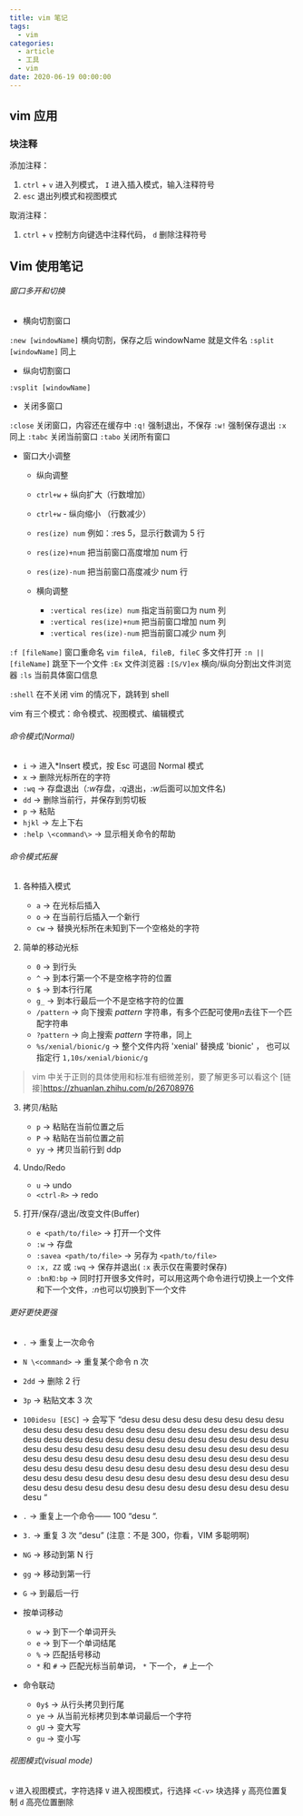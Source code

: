 ```yaml
---
title: vim 笔记
tags:
  - vim
categories:
  - article
  - 工具
  - vim
date: 2020-06-19 00:00:00
---
```


## vim 应用

### 块注释

添加注释：

1. `ctrl` + `v` 进入列模式， `I` 进入插入模式，输入注释符号
2. `esc` 退出列模式和视图模式

取消注释：

1. `ctrl` + `v` 控制方向键选中注释代码， `d` 删除注释符号

## Vim 使用笔记

###### 窗口多开和切换

- 横向切割窗口

`:new [windowName]` 横向切割，保存之后 windowName 就是文件名
`:split [windowName]` 同上

- 纵向切割窗口

`:vsplit [windowName]`

- 关闭多窗口

`:close` 关闭窗口，内容还在缓存中
`:q!` 强制退出，不保存
`:w!` 强制保存退出
`:x` 同上
`:tabc` 关闭当前窗口
`:tabo` 关闭所有窗口

- 窗口大小调整

  - 纵向调整

  - `ctrl+w` + 纵向扩大（行数增加）
  - `ctrl+w` - 纵向缩小 （行数减少）
  - `res(ize) num` 例如：:res 5，显示行数调为 5 行
  - `res(ize)+num` 把当前窗口高度增加 num 行
  - `res(ize)-num` 把当前窗口高度减少 num 行

  - 横向调整

    - `:vertical res(ize) num` 指定当前窗口为 num 列
    - `:vertical res(ize)+num` 把当前窗口增加 num 列
    - `:vertical res(ize)-num` 把当前窗口减少 num 列

`:f [fileName]` 窗口重命名
`vim fileA, fileB, fileC` 多文件打开
`:n ||[fileName]` 跳至下一个文件
`:Ex` 文件浏览器
`:[S/V]ex` 横向/纵向分割出文件浏览器
`:ls` 当前具体窗口信息

`:shell` 在不关闭 vim 的情况下，跳转到 shell

vim 有三个模式：命令模式、视图模式、编辑模式

###### 命令模式(Normal)

- `i` → 进入\*Insert 模式，按 Esc 可退回 Normal 模式
- `x` → 删除光标所在的字符
- `:wq` → 存盘退出（*:w*存盘，*:q*退出，*:w*后面可以加文件名)
- `dd` → 删除当前行，并保存到剪切板
- `p` → 粘贴
- `hjkl` → 左上下右
- `:help \<command\>` → 显示相关命令的帮助

###### 命令模式拓展

1. 各种插入模式

   - `a` → 在光标后插入
   - `o` → 在当前行后插入一个新行
   - `cw` → 替换光标所在未知到下一个空格处的字符

2. 简单的移动光标

   - `0` → 到行头
   - `^` → 到本行第一个不是空格字符的位置
   - `$` → 到本行行尾
   - `g_` → 到本行最后一个不是空格字符的位置
   - `/pattern` → 向下搜索 _pattern_ 字符串，有多个匹配可使用*n*去往下一个匹配字符串
   - `?pattern` → 向上搜索 _pattern_ 字符串，同上
   - `%s/xenial/bionic/g` → 整个文件内将 'xenial' 替换成 'bionic' ， 也可以指定行 `1,10s/xenial/bionic/g`

> vim 中关于正则的具体使用和标准有细微差别，要了解更多可以看这个 [链接]<https://zhuanlan.zhihu.com/p/26708976>

3. 拷贝/粘贴

   - `p` → 粘贴在当前位置之后
   - `P` → 粘贴在当前位置之前
   - `yy` → 拷贝当前行到 ddp

4. Undo/Redo

   - `u` → undo
   - `<ctrl-R>` → redo

5. 打开/保存/退出/改变文件(Buffer)

   - `e <path/to/file>` → 打开一个文件
   - `:w` → 存盘
   - `:savea <path/to/file>` → 另存为 `<path/to/file>`
   - `:x, ZZ` 或 `:wq` → 保存并退出( `:x` 表示仅在需要时保存)
   - `:bn和:bp` → 同时打开很多文件时，可以用这两个命令进行切换上一个文件和下一个文件，*:n*也可以切换到下一个文件

###### 更好更快更强

- `.` → 重复上一次命令
- `N \<command>` → 重复某个命令 n 次
- `2dd` → 删除 2 行
- `3p` → 粘贴文本 3 次
- `100idesu [ESC]` → 会写下 “desu desu desu desu desu desu desu desu desu desu desu desu desu desu desu desu desu desu desu desu desu desu desu desu desu desu desu desu desu desu desu desu desu desu desu desu desu desu desu desu desu desu desu desu desu desu desu desu desu desu desu desu desu desu desu desu desu desu desu desu desu desu desu desu desu desu desu desu desu desu desu desu desu desu desu desu desu desu desu desu desu desu desu desu desu desu desu desu desu desu desu desu desu desu desu desu desu desu desu desu “
- `.` → 重复上一个命令—— 100 “desu “.
- `3.` → 重复 3 次 “desu” (注意：不是 300，你看，VIM 多聪明啊)

- `NG` → 移动到第 N 行
- `gg` → 移动到第一行
- `G` → 到最后一行
- 按单词移动

  - `w` → 到下一个单词开头
  - `e` → 到下一个单词结尾
  - `%` → 匹配括号移动
  - `*` 和 `#` → 匹配光标当前单词， `*` 下一个， `#` 上一个

- 命令联动
  - `0y$` → 从行头拷贝到行尾
  - `ye` → 从当前光标拷贝到本单词最后一个字符
  - `gU` → 变大写
  - `gu` → 变小写

###### 视图模式(visual mode)

`v` 进入视图模式，字符选择
`V` 进入视图模式，行选择
`<C-v>` 块选择
`y` 高亮位置复制
`d` 高亮位置删除
